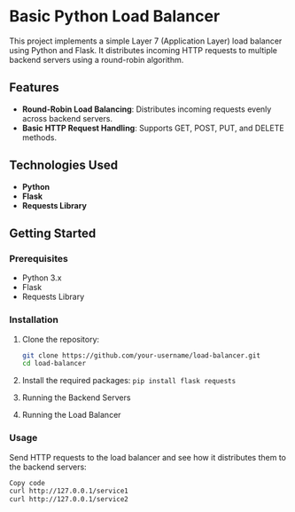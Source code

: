 # Basic Python Load Balancer

This project implements a simple Layer 7 (Application Layer) load balancer using Python and Flask. It distributes incoming HTTP requests to multiple backend servers using a round-robin algorithm.

## Features

- **Round-Robin Load Balancing**: Distributes incoming requests evenly across backend servers.
- **Basic HTTP Request Handling**: Supports GET, POST, PUT, and DELETE methods.

## Technologies Used

- **Python**
- **Flask**
- **Requests Library**

## Getting Started

### Prerequisites

- Python 3.x
- Flask
- Requests Library

### Installation

1. Clone the repository:

   ```bash
   git clone https://github.com/your-username/load-balancer.git
   cd load-balancer

2. Install the required packages:
  `pip install flask requests`

3. Running the Backend Servers
4. Running the Load Balancer

### Usage
Send HTTP requests to the load balancer and see how it distributes them to the backend servers:

```bash
Copy code
curl http://127.0.0.1/service1
curl http://127.0.0.1/service2
